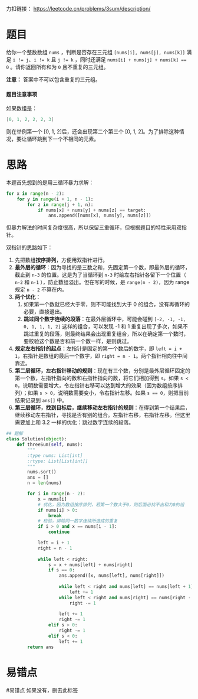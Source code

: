 力扣链接： https://leetcode.cn/problems/3sum/description/

# 题目
给你一个整数数组 `nums` ，判断是否存在三元组 `[nums[i], nums[j], nums[k]]` 满足 `i != j`、`i != k` 且 `j != k` ，同时还满足 `nums[i] + nums[j] + nums[k] == 0` 。请你返回所有和为 `0` 且不重复的三元组。

**注意：** 答案中不可以包含重复的三元组。
#### 题目注意事项

如果数组是：
```csharp
[0, 1, 2, 2, 2, 3]
```
则在举例第一个 \[0, 1, 2]后，还会出现第二个第三个 \[0, 1, 2]。为了排除这种情况，要让循环跳到下一个不相同的元素。
# 思路
本题首先想到的是用三循环暴力求解：
```Python
for x in range(n - 2):
	for y in range(i + 1, n - 1):
		for z in range(j + 1, n):
			if nums[x] + nums[y] + nums[z] == target:
				ans.append([nums[x], nums[y], nums[z]])
```
但暴力解法的时间复杂度很高，所以保留三重循环，但根据题目的特性采用双指针。

双指针的思路如下：
1. 先把数组**按序排列**，方便用双指针进行。
2. **最外层的循环**：因为寻找的是三数之和，先固定第一个数，即最外层的循环，截止到 `n-3` 的位置。这是为了当循环到 `n-3` 时给左右指针各留下一个位置（ `n-2` 和 `n-1` ），防止数组溢出。但在写的时候，是 `range(n - 2)`，因为 range 规定 `n - 2` 不算在内。
3. **两个优化**：
	1. 如果第一个数就已经大于零，则不可能找到大于 0 的组合，没有再循环的必要，直接退出。
	2. **跳过同个数字连续的段落**：在最外层循环中，可能会碰到 `[-2, -1, -1, 0, 1, 1, 1, 2]` 这样的组合，可以发现 -1 和 1 重复出现了多次，如果不跳过重复的段落，则最终结果会出现重复组合，所以在确定第一个数时，要校验这个数是否和前一个数一样，是则跳过。
4. **规定左右指针的起点**：左指针是固定的第一个数后的数字，即 `left = i + 1`，右指针是数组的最后一个数字，即 `right = n - 1`。两个指针相向往中间靠近。
5. **第二层循环，左右指针移动的规则**：现在有三个数，分别是最外层循环固定的第一个数，左指针指向的数和右指针指向的数，将它们相加得到 `s`。如果 `s < 0`，说明数需要增大，令左指针右移可以达到增大的效果（因为数组按序排列）；如果 `s > 0`，说明数需要变小，令右指针左移。如果 `s == 0`，则把当前结果记录到 `ans[]` 中。
6. **第三层循环，找到目标后，继续移动左右指针的规则**：在得到第一个结果后，继续移动左右指针，寻找是否有别的组合。左指针右移，右指针左移。但这里需要加上和 3.2 一样的优化：跳过数字连续的段落。

```Python
## 题解
class Solution(object):
    def threeSum(self, nums):
        """
        :type nums: List[int]
        :rtype: List[List[int]]
        """
        nums.sort()
        ans = []
        n = len(nums)

        for i in range(n - 2):
            x = nums[i]
            # 优化，因为数组按序排列，若第一个数大于0，则后面必找不出和为0的组
            if nums[i] > 0:
                break
            # 检验，排除同一数字连续所造成的重复
            if i > 0 and x == nums[i - 1]:
                continue

            left = i + 1
            right = n - 1
            
            while left < right:
                s = x + nums[left] + nums[right]
                if s == 0:
                    ans.append([x, nums[left], nums[right]])
                    
                    while left < right and nums[left] == nums[left + 1]:
                        left += 1
                    while left < right and nums[right] == nums[right - 1]:
                        right -= 1
                    
                    left += 1
                    right -= 1
                elif s > 0:
                    right -= 1
                elif s < 0:
                    left += 1
        return ans

```

# 易错点
#易错点 如果没有，删去此标签